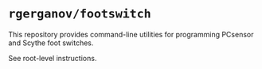 # `rgerganov/footswitch`

This repository provides command-line utilities for programming PCsensor and
Scythe foot switches.

See root-level instructions.
